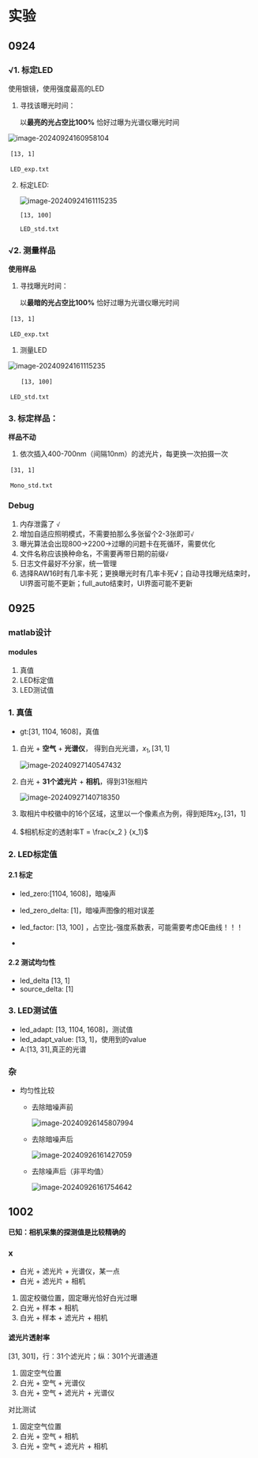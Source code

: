 # 实验

## 0924

### √1. 标定LED

使用银镜，使用强度最高的LED

1. 寻找该曝光时间：

   以**最亮的光占空比100%** 恰好过曝为光谱仪曝光时间

![image-20240924160958104](C:\Users\z1002\AppData\Roaming\Typora\typora-user-images\image-20240924160958104.png)

​	`[13, 1]`	

​	`LED_exp.txt`

2. 标定LED:

   ![image-20240924161115235](C:\Users\z1002\AppData\Roaming\Typora\typora-user-images\image-20240924161115235.png)

   `[13, 100]`

   `LED_std.txt`

### √2. 测量样品

**使用样品**

1. 寻找曝光时间：

   以**最暗的光占空比100%** 恰好过曝为光谱仪曝光时间

​	`[13, 1]`

​	`LED_exp.txt`

1. 测量LED

![image-20240924161115235](C:\Users\z1002\AppData\Roaming\Typora\typora-user-images\image-20240924161115235.png)

​	`	[13, 100]`

​	`LED_std.txt`

### 3. 标定样品：

**样品不动**

1. 依次插入400-700nm（间隔10nm）的滤光片，每更换一次拍摄一次

​	`[31, 1]`

​	`Mono_std.txt`

### Debug

1. 内存泄露了 `√`
2. 增加自适应照明模式，不需要拍那么多张留个2-3张即可`√`
3. 曝光算法会出现800->2200->过曝的问题卡在死循环，需要优化
4. 文件名称应该换种命名，不需要再带日期的前缀`√`
5. 日志文件最好不分家，统一管理
6. 选择RAW16时有几率卡死；更换曝光时有几率卡死√；自动寻找曝光结束时，UI界面可能不更新；full_auto结束时，UI界面可能不更新

## 0925

### matlab设计

#### modules

1. 真值
2. LED标定值
3. LED测试值

### 1. 真值

- gt:[31, 1104, 1608]，真值



1. 白光 + **空气** + **光谱仪**， 得到白光光谱，$x_1,[31, 1]$

   ![image-20240927140547432](C:\Users\z1002\AppData\Roaming\Typora\typora-user-images\image-20240927140547432.png)

2. 白光 + **31个滤光片** + **相机**，得到31张相片

   ![image-20240927140718350](C:\Users\z1002\AppData\Roaming\Typora\typora-user-images\image-20240927140718350.png)

3. 取相片中校徽中的16个区域，这里以一个像素点为例，得到矩阵$x_2, [31，1]$

4. $相机标定的透射率T = \frac{x_2 } {x_1}$ 



### 2. LED标定值

#### 2.1 标定

- led_zero:[1104, 1608]，暗噪声
- led_zero_delta: [1]，暗噪声图像的相对误差

- led_factor: [13, 100] ，占空比-强度系数表，可能需要考虑QE曲线！！！
- 

#### 2.2 测试均匀性

- led_delta [13, 1]
- source_delta: [1]



### 3. LED测试值

- led_adapt: [13, 1104, 1608]，测试值
- led_adapt_value: [13, 1]，使用到的value
- A:[13, 31],真正的光谱



### 杂

- 均匀性比较

  - 去除暗噪声前

    ![image-20240926145807994](C:\Users\z1002\AppData\Roaming\Typora\typora-user-images\image-20240926145807994.png)

  - 去除暗噪声后

    ![image-20240926161427059](C:\Users\z1002\AppData\Roaming\Typora\typora-user-images\image-20240926161427059.png)

  - 去除噪声后（非平均值）

    ![image-20240926161754642](C:\Users\z1002\AppData\Roaming\Typora\typora-user-images\image-20240926161754642.png)

## 1002

**已知：相机采集的探测值是比较精确的**

### x

- 白光 + 滤光片 + 光谱仪，某一点
- 白光 + 滤光片 + 相机

1. 固定校徽位置，固定曝光恰好白光过曝
2. 白光 + 样本 + 相机
3. 白光 + 样本 + 滤光片 + 相机

#### 滤光片透射率

[31, 301]，行：31个滤光片；纵：301个光谱通道

1. 固定空气位置
2. 白光 + 空气 + 光谱仪
3. 白光 + 空气 + 滤光片 + 光谱仪

对比测试

1. 固定空气位置
2. 白光 + 空气 + 相机
3. 白光 + 空气 + 滤光片 + 相机

